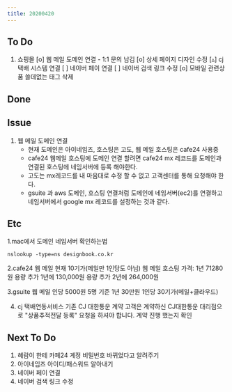 ```yaml
---
title: 20200420
---
```


## To Do

1. 쇼핑몰
   [o] 웹 메일 도메인 연결 - 1:1 문의 남김
   [o] 상세 페이지 디자인 수정
   [▵] cj 택배 시스템 연결
   [ ] 네이버 페이 연결
   [ ] 네이버 검색 링크 수정
   [o] 모바일 관련상품 쓸데없는 태그 삭제

## Done

## Issue

1. 웹 메일 도메인 연결
   - 현재 도메인은 아이네임즈, 호스팅은 고도, 웹 메일 호스팅은 cafe24 사용중
   - cafe24 웹메일 호스팅에 도메인 연결 할려면 cafe24 mx 레코드를 도메인과 연결된 호스팅에 네임서버에 등록 해야한다.
   - 고도는 mx레코드를 내 마음대로 수정 할 수 없고 고객센터를 통해 요청해야 한다.
   - gsuite 과 aws 도메인, 호스팅 연결처럼 도메인에 네임서버(ec2)를 연결하고 네임서버에서 google mx 레코드를 설정하는 것과 같다.

## Etc

1.mac에서 도메인 네임서버 확인하는법

```
nslookup -type=ns designbook.co.kr
```

2.cafe24 웹 메일
현재 10기가(메일만 1인당도 아님)
웹 메일 호스팅 가격: 1년 71280원
용량 추가 1년에 130,000원
용량 추가 2년에 264,000원

3.gsuite 웹 메일
인당 5000원 5명 기준 1년 30만원
1인당 30기가(메일+클라우드)

4. cj 택배연동서비스
   기존 CJ 대한통운 계약 고객은 계약하신 CJ대한통운 대리점으로 "상품추적전달 등록" 요청을 하셔야 합니다.
   계약 진행 했는지 확인

## Next To Do

1. 혜람이 한테 카페24 계정 비밀번호 바뀌었다고 알려주기
2. 아이네임즈 아이디/패스워드 알아내기
3. 네이버 페이 연결
4. 네이버 검색 링크 수정
